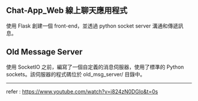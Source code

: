## Chat-App_Web 線上聊天應用程式
使用 Flask 創建一個 front-end，並透過 python socket server 溝通和傳遞訊息。


## Old Message Server
使用 SocketIO 之前，編寫了一個自定義的消息伺服器，使用了標準的 Python sockets。該伺服器的程式碼位於 old_msg_server/ 目錄中。



-----------
refer : https://www.youtube.com/watch?v=i824zN0DGIo&t=0s
